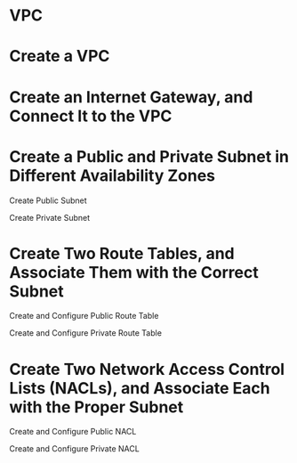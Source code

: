 # VPC



# Create a VPC


# Create an Internet Gateway, and Connect It to the VPC


# Create a Public and Private Subnet in Different Availability Zones

Create Public Subnet

Create Private Subnet

# Create Two Route Tables, and Associate Them with the Correct Subnet

Create and Configure Public Route Table

Create and Configure Private Route Table

# Create Two Network Access Control Lists (NACLs), and Associate Each with the Proper Subnet

Create and Configure Public NACL

Create and Configure Private NACL
